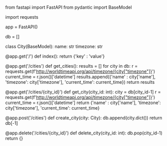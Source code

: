 from fastapi import FastAPI
from pydantic import BaseModel

import requests

app = FastAPI()

db = []

class City(BaseModel):
    name: str
    timezone: str

@app.get('/')
def index():
    return {'key' : 'value'}

@app.get('/cities')
def get_cities():
    results = []
    for city in db:
        r = requests.get(f'http://worldtimeapi.org/api/timezone/{city["timezone"]}')
        current_time = r.json()['datetime']
        results.append({'name' : city['name'], 'timezone': city['timezone'], 'current_time': current_time})
    return results

@app.get('/cities/{city_id}')
def get_city(city_id: int):
    city = db[city_id-1]
    r = requests.get(f'http://worldtimeapi.org/api/timezone/{city["timezone"]}')
    current_time = r.json()['datetime']
    return {'name' : city['name'], 'timezone': city['timezone'], 'current_time': current_time}

@app.post('/cities')
def create_city(city: City):
    db.append(city.dict())
    return db[-1]

@app.delete('/cities/{city_id}')
def delete_city(city_id: int):
    db.pop(city_id-1)
    return {}
